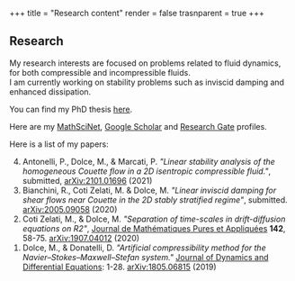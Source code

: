 +++
title = "Research content"
render = false
trasnparent = true
+++

## Research

My research interests are focused on problems related to fluid dynamics,
for both compressible and incompressible fluids.  
I am currently working on stability problems such as inviscid damping
and enhanced dissipation.

You can find my PhD thesis [here](https://iris.gssi.it/handle/20.500.12571/15111#.YAM8auj7RPY).

Here are my [MathSciNet](https://mathscinet.ams.org/mathscinet/search/author.html?mrauthid=1400737), [Google Scholar](https://scholar.google.com/citations?user=0sJTT28AAAAJ&hl=en) and [Research Gate](https://www.researchgate.net/profile/Michele_Dolce) profiles.


Here is a list of my papers:

<ol reversed>
<li> Antonelli, P., Dolce, M., & Marcati, P. <i>"Linear stability analysis of the homogeneous Couette flow in a 2D isentropic compressible fluid."</i>, submitted, <a href="https://arxiv.org/abs/2101.01696">arXiv:2101.01696</a> (2021) </li>
<li> Bianchini, R., Coti Zelati, M. & Dolce, M. <i>"Linear inviscid damping for shear flows near Couette in the 2D stably stratified regime"</i>, submitted. <a href="https://arxiv.org/abs/2005.09058">arXiv:2005.09058</a> (2020) </li>
<li> Coti Zelati, M., & Dolce, M. <i>"Separation of time-scales in drift-diffusion equations on R2"</i>, <a href="https://doi.org/10.1016/j.matpur.2020.08.001">Journal de Mathématiques Pures et Appliquées</a> <b>142</b>, 58-75. <a href="http://arxiv.org/abs/1907.04012">arXiv:1907.04012</a> (2020) </li>
<li> Dolce, M., & Donatelli, D. <i>"Artificial compressibility method for the Navier–Stokes–Maxwell–Stefan system."</i> <a href="https://doi.org/10.1007/s10884-019-09808-4">Journal of Dynamics and Differential Equations</a>: 1-28. <a href="https://arxiv.org/abs/1805.06815">arXiv:1805.06815</a> (2019) </li>
</ol>

